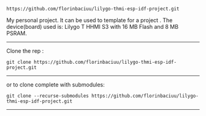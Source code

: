 ```
https://github.com/florinbaciuu/lilygo-thmi-esp-idf-project.git
```
My personal project.
It can be used to template for a project .
The device(board) used is: Lilygo T HHMI S3 with 16 MB Flash and 8 MB PSRAM.

---

Clone the rep :
```
git clone https://github.com/florinbaciuu/lilygo-thmi-esp-idf-project.git
```

---

or to clone complete with submodules:
```
git clone --recurse-submodules https://github.com/florinbaciuu/lilygo-thmi-esp-idf-project.git
```

---

